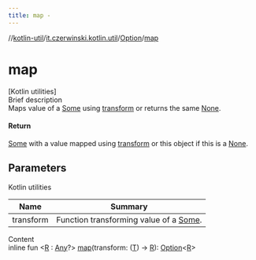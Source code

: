 ```yaml
---
title: map -
---
```

//[kotlin-util](../../index.md)/[it.czerwinski.kotlin.util](../index.md)/[Option](index.md)/[map](map.md)



# map  
[Kotlin utilities]  
Brief description  
Maps value of a [Some](../-some/index.md) using [transform]() or returns the same [None](../-none/index.md).  
  


#### Return  
[Some](../-some/index.md) with a value mapped using [transform]() or this object if this is a [None](../-none/index.md).  
  


## Parameters  
  
Kotlin utilities  
  
|  Name|  Summary| 
|---|---|
| transform| Function transforming value of a [Some](../-some/index.md).
  
  
Content  
inline fun <[R](map.md) : [Any](https://kotlinlang.org/api/latest/jvm/stdlib/kotlin/-any/index.html)?> [map](map.md)(transform: ([T](index.md)) -> [R](map.md)): [Option](index.md)<[R](map.md)>  



